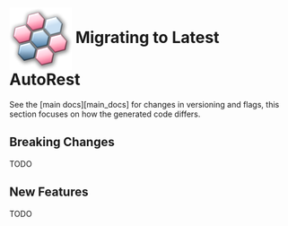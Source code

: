# <img align="center" src="../images/logo.png">  Migrating to Latest AutoRest

See the [main docs][main_docs] for changes in versioning and flags, this section focuses on how the generated code differs.

## Breaking Changes

TODO

## New Features

TODO

